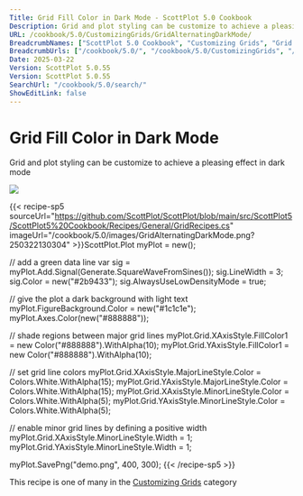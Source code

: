 ```yaml
---
Title: Grid Fill Color in Dark Mode - ScottPlot 5.0 Cookbook
Description: Grid and plot styling can be customize to achieve a pleasing effect in dark mode
URL: /cookbook/5.0/CustomizingGrids/GridAlternatingDarkMode/
BreadcrumbNames: ["ScottPlot 5.0 Cookbook", "Customizing Grids", "Grid Fill Color in Dark Mode"]
BreadcrumbUrls: ["/cookbook/5.0/", "/cookbook/5.0/CustomizingGrids", "/cookbook/5.0/CustomizingGrids/GridAlternatingDarkMode"]
Date: 2025-03-22
Version: ScottPlot 5.0.55
Version: ScottPlot 5.0.55
SearchUrl: "/cookbook/5.0/search/"
ShowEditLink: false
---
```



<div class='d-flex align-items-center mt-5'>
<h1 class='me-2 text-dark my-0 border-0'>Grid Fill Color in Dark Mode</h1>
</div>

Grid and plot styling can be customize to achieve a pleasing effect in dark mode

[![](/cookbook/5.0/images/GridAlternatingDarkMode.png?250322130304)](/cookbook/5.0/images/GridAlternatingDarkMode.png?250322130304)

{{< recipe-sp5 sourceUrl="https://github.com/ScottPlot/ScottPlot/blob/main/src/ScottPlot5/ScottPlot5%20Cookbook/Recipes/General/GridRecipes.cs" imageUrl="/cookbook/5.0/images/GridAlternatingDarkMode.png?250322130304" >}}ScottPlot.Plot myPlot = new();

// add a green data line
var sig = myPlot.Add.Signal(Generate.SquareWaveFromSines());
sig.LineWidth = 3;
sig.Color = new("#2b9433");
sig.AlwaysUseLowDensityMode = true;

// give the plot a dark background with light text
myPlot.FigureBackground.Color = new("#1c1c1e");
myPlot.Axes.Color(new("#888888"));

// shade regions between major grid lines
myPlot.Grid.XAxisStyle.FillColor1 = new Color("#888888").WithAlpha(10);
myPlot.Grid.YAxisStyle.FillColor1 = new Color("#888888").WithAlpha(10);

// set grid line colors
myPlot.Grid.XAxisStyle.MajorLineStyle.Color = Colors.White.WithAlpha(15);
myPlot.Grid.YAxisStyle.MajorLineStyle.Color = Colors.White.WithAlpha(15);
myPlot.Grid.XAxisStyle.MinorLineStyle.Color = Colors.White.WithAlpha(5);
myPlot.Grid.YAxisStyle.MinorLineStyle.Color = Colors.White.WithAlpha(5);

// enable minor grid lines by defining a positive width
myPlot.Grid.XAxisStyle.MinorLineStyle.Width = 1;
myPlot.Grid.YAxisStyle.MinorLineStyle.Width = 1;

myPlot.SavePng("demo.png", 400, 300);
{{< /recipe-sp5 >}}

<div class='my-5 text-center'>This recipe is one of many in the <a href='/cookbook/5.0/CustomizingGrids'>Customizing Grids</a> category</div>


